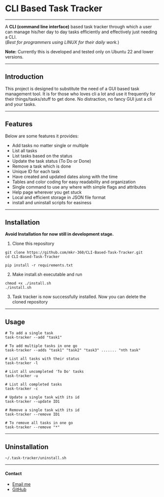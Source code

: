 # CLI Based Task Tracker
---

A **CLI (command line interface)** based task tracker through which a user can manage his/her day to day tasks efficiently and effectively just needing a CLI.  
(*Best for programmers using LINUX for their daily work.*)  

**Note:** Currently this is developed and tested only on Ubuntu 22 and lower versions.

---

## Introduction
This project is designed to substitute the need of a GUI based task management tool. It is for those who loves cli a lot and use it frequently for their things/tasks/stuff to get done. No distraction, no fancy GUI just a cli and your tasks.  

---

## Features
Below are some features it provides:
- Add tasks no matter single or multiple
- List all tasks
- List tasks based on the status
- Update the task status (To Do or Done)
- Remove a task which is done
- Unique ID for each task
- Have created and updated dates along with the time
- Tables and color coding for easy readability and organization
- Single command to use any where with simple flags and attributes
- Help page wherever you get stuck
- Local and efficient storage in JSON file format
- install and uninstall scripts for easiness

---

## Installation

**Avoid Installation for now still in development stage.**
1. Clone this repository
```
git clone https://github.com/mkr-360/CLI-Based-Task-Tracker.git
cd CLI-Based-Task-Tracker

pip install -r requirements.txt
```
2. Make install.sh executable and run
```
chmod +x ./install.sh
./install.sh
```
3. Task tracker is now successfully installed. Now you can delete the cloned repository

---

## Usage
```
# To add a single task
task-tracker --add "task1"

# To add multiple tasks in one go
task-tracker --adds "task1" "task2" "task3" ....... "nth task"

# List all tasks with their status
task-tracker -l

# List all uncompleted 'To Do' tasks
task-tracker -u

# List all completed tasks
task-tracker -c

# Update a single task with its id
task-tracker --update ID1

# Remove a single task with its id
task-tracker --remove ID1

# To remove all tasks in one go
task-tracker --remove "*"
```

---

## Uninstallation
```
~/.task-tracker/uninstall.sh
```

---
#### Contact
- [Email me](mailto:manoj210205@gmial.com?subject=[CLI-Based-Tracker])
- [GitHub](https://github.com/mkr-360)
